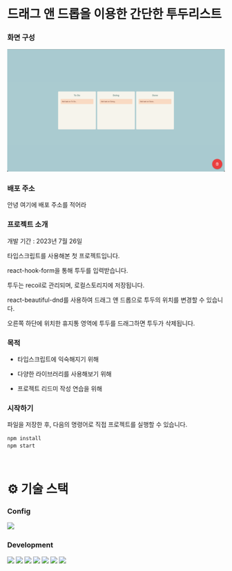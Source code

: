 # 드래그 앤 드롭을 이용한 간단한 투두리스트

### 화면 구성

<img src="main.png" alt="메인 화면 이미지"/>

### 배포 주소

안녕 여기에 배포 주소를 적어라

### 프로젝트 소개

개발 기간 : 2023년 7월 26일

타입스크립트를 사용해본 첫 프로젝트입니다.

react-hook-form을 통해 투두를 입력받습니다.

투두는 recoil로 관리되며, 로컬스토리지에 저장됩니다.

react-beautiful-dnd를 사용하여 드래그 앤 드롭으로 투두의 위치를 변경할 수 있습니다.

오른쪽 하단에 위치한 휴지통 영역에 투두를 드래그하면 투두가 삭제됩니다.

### 목적

- 타입스크립트에 익숙해지기 위해

- 다양한 라이브러리를 사용해보기 위해

- 프로젝트 리드미 작성 연습을 위해

### 시작하기

파일을 저장한 후, 다음의 명령어로 직접 프로젝트를 실행할 수 있습니다.

```zsh
npm install
npm start
```

<br />

# ⚙️ 기술 스택

### Config

<img src="https://img.shields.io/badge/npm-CB3837?style=for-the-badge&logo=npm&logoColor=white">

### Development

<img src="https://img.shields.io/badge/create react app-09D3AC?style=for-the-badge&logo=create react app&logoColor=white">
<img src="https://img.shields.io/badge/typescript-3178C6?style=for-the-badge&logo=typescript&logoColor=white">
<img src="https://img.shields.io/badge/recoil-3578E5?style=for-the-badge&logo=recoil&logoColor=white">
<img src="https://img.shields.io/badge/react hook form-EC5990?style=for-the-badge&logo=react hook form&logoColor=white">
<img src="https://img.shields.io/badge/styled components-DB7093?style=for-the-badge&logo=styled components&logoColor=white">
<img src="https://img.shields.io/badge/react beautiful dnd-09AE7C?style=for-the-badge&logo=react&logoColor=white">
<img src="https://img.shields.io/badge/react icons-E91E62?style=for-the-badge&logo=react&logoColor=white">
